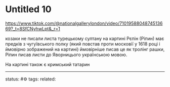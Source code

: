 # Untitled 10
https://www.tiktok.com/@nationalgallerylondon/video/7101958804874513669?_t=8SfCNyhwLpt&_r=1

козаки не писали листа турецькому султану на картині
Рєпін (Ріпин) має предків з чугуївського полку (який повстав проти московії у 1618 році і ймовірно зображений на картині) ймовірніше писав це як тролінг рашки, Ріпин писав листи до Яворницього українською мовою. 

На картині також є кримський татарин


---
status: #⚙️ 
tags: 
related: 